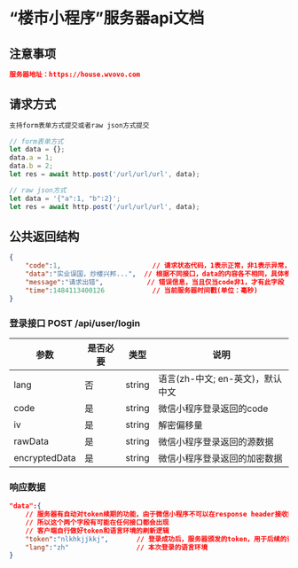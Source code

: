 # “楼市小程序”服务器api文档

## 注意事项
```json
服务器地址：https://house.wvovo.com
```

## 请求方式
```javascript
支持form表单方式提交或者raw json方式提交

// form表单方式
let data = {};
data.a = 1;
data.b = 2;
let res = await http.post('/url/url/url', data);

// raw json方式
let data = '{"a":1, "b":2}';
let res = await http.post('/url/url/url', data);
```

## 公共返回结构
```json
{	
	"code":1,						// 请求状态代码，1表示正常，非1表示异常，具体参考message
	"data":"实业误国，炒楼兴邦...",	// 根据不同接口，data的内容各不相同，具体参考各接口的文档
	"message":"请求出错",			// 错误信息，当且仅当code非1，才有此字段
	"time":1484113400126			// 当前服务器时间戳(单位：毫秒)
}
```

### 登录接口  POST   /api/user/login

参数			|是否必要		|类型			|说明
--				|--				|--				|--
lang			|否				|string			|语言(zh-中文; en-英文)，默认中文
code			|是				|string			|微信小程序登录返回的code
iv 				|是				|string			|解密偏移量
rawData			|是				|string			|微信小程序登录返回的源数据
encryptedData	|是				|string			|微信小程序登录返回的加密数据

### 响应数据
```json
"data":{
	// 服务器有自动对token续期的功能，由于微信小程序不可以在response header接收数据
	// 所以这个两个字段有可能在任何接口都会出现
	// 客户端自行做好token和语言环境的刷新逻辑
	"token":"nlkhkjjkkj",		// 登录成功后，服务器颁发的token，用于后续的请求
	"lang":"zh"					// 本次登录的语言环境
}
```
